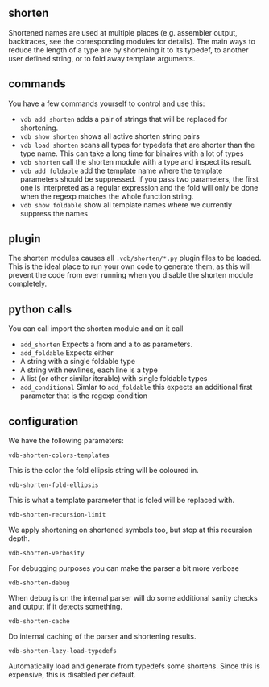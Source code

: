 ## shorten
Shortened names are used at multiple places (e.g. assembler output, backtraces, see the corresponding modules for
details). The main ways to reduce the length of a type are by shortening it to its typedef, to another user defined
string, or to fold away template arguments.

## commands
You have a few commands yourself to control and use this:

* `vdb add shorten` adds a  pair of strings that will be replaced for shortening.
* `vdb show shorten` shows all active shorten string pairs
* `vdb load shorten` scans all types for typedefs that are shorter than the type name. This can take a long time for
  binaires with a lot of types
* `vdb shorten` call the shorten module with a type and inspect its result.
* `vdb add foldable` add the template name where the template parameters should be suppressed. If you pass two
  parameters, the first one is interpreted as a regular expression and the fold will only be done when the regexp
  matches the whole function string.
* `vdb show foldable` show all template names where we currently suppress the names

## plugin
The shorten modules causes all `.vdb/shorten/*.py` plugin files to be loaded. This is the ideal place to run your own
code to generate them, as this will prevent the code from ever running when you disable the shorten module completely.

## python calls

You can call import the shorten module and on it call
* `add_shorten` Expects a from and a to as parameters.
* `add_foldable` Expects either
 * A string with a single foldable type
 * A string with newlines, each line is a type
 * A list (or other similar iterable) with single foldable types
* `add_conditional` Simlar to `add_foldable` this expects an additional first parameter that is the regexp condition

## configuration

We have the following parameters:

```
vdb-shorten-colors-templates
```
This is the color the fold ellipsis string will be coloured in.

```
vdb-shorten-fold-ellipsis
```
This is what a template parameter that is foled will be replaced with.

```
vdb-shorten-recursion-limit
```
We apply shortening on shortened symbols too, but stop at this recursion depth.

```
vdb-shorten-verbosity
```
For debugging purposes you can make the parser a bit more verbose


```
vdb-shorten-debug
```
When debug is on the internal parser will do some additional sanity checks and output if it detects something.

```
vdb-shorten-cache
```
Do internal caching of the parser and shortening results.

```
vdb-shorten-lazy-load-typedefs
```
Automatically load and generate from typedefs some shortens. Since this is expensive, this is disabled per default.


